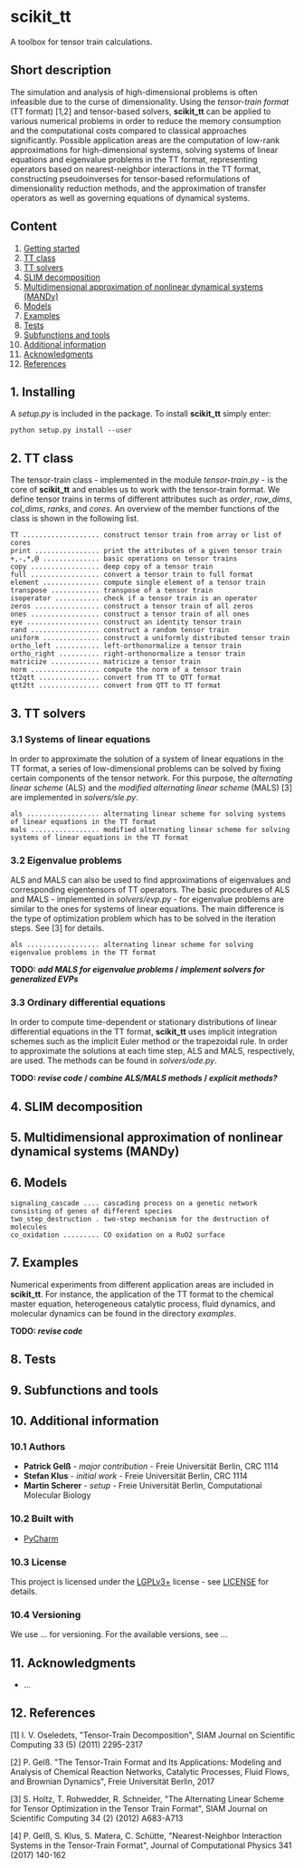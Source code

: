 # scikit_tt

A toolbox for tensor train calculations.

## Short description

The simulation and analysis of high-dimensional problems is often infeasible due to the curse of dimensionality. Using the *tensor-train format* (TT format) [1,2] and tensor-based solvers, **scikit_tt** can be applied to various numerical problems in order to reduce the memory consumption and the computational costs compared to classical approaches significantly. Possible application areas are the computation of low-rank approximations for high-dimensional systems, solving systems of linear equations and eigenvalue problems in the TT format, representing operators based on nearest-neighbor interactions in the TT format, constructing pseudoinverses for tensor-based reformulations of dimensionality reduction methods, and the approximation of transfer operators as well as governing equations of dynamical systems.

## Content

1. [Getting started](scikit_tt#1-getting-started)
2. [TT class](scikit_tt#2-tt-class) 
3. [TT solvers](scikit_tt#3-tt-solvers)
4. [SLIM decomposition](scikit_tt#4-slim-decomposition)
5. [Multidimensional approximation of nonlinear dynamical systems (MANDy)](scikit_tt#5-multidimensional-approximation-of-nonlinear-dynamical-systems-mandy)
6. [Models](scikit_tt#6-models)
7. [Examples](scikit_tt#7-examples)
8. [Tests](scikit_tt#8-tests)
9. [Subfunctions and tools](scikit_tt#9-subfunctions-and-tools)
10. [Additional information](scikit_tt#10-additional-information)
11. [Acknowledgments](scikit_tt#11-acknowledgements)
12. [References](scikit_tt#12-references)

## 1. Installing

A *setup.py* is included in the package. To install **scikit_tt** simply enter:

```
python setup.py install --user
```

## 2. TT class

The tensor-train class - implemented in the module *tensor-train.py* - is the core of **scikit_tt** and enables us to work with the tensor-train format. We define tensor trains in terms of different attributes such as *order*, *row_dims*, *col_dims*, *ranks*, and *cores*. An overview of the member functions of the class is shown in the following list.

```
TT ................... construct tensor train from array or list of cores
print ................ print the attributes of a given tensor train
+,-,*,@ .............. basic operations on tensor trains 
copy ................. deep copy of a tensor train
full ................. convert a tensor train to full format
element .............. compute single element of a tensor train
transpose ............ transpose of a tensor train
isoperator ........... check if a tensor train is an operator
zeros ................ construct a tensor train of all zeros
ones ................. construct a tensor train of all ones
eye .................. construct an identity tensor train
rand ................. construct a random tensor train
uniform .............. construct a uniformly distributed tensor train
ortho_left ........... left-orthonormalize a tensor train
ortho_right .......... right-orthonormalize a tensor train
matricize ............ matricize a tensor train
norm ................. compute the norm of a tensor train
tt2qtt ............... convert from TT to QTT format
qtt2tt ............... convert from QTT to TT format
```

## 3. TT solvers

### 3.1 Systems of linear equations

In order to approximate the solution of a system of linear equations in the TT format, a series of low-dimensional problems can be solved by fixing certain components of the tensor network. For this purpose, the *alternating linear scheme* (ALS) and the *modified alternating linear scheme* (MALS) [3] are implemented in *solvers/sle.py*.

```
als .................. alternating linear scheme for solving systems of linear equations in the TT format
mals ................. modified alternating linear scheme for solving systems of linear equations in the TT format
```

### 3.2 Eigenvalue problems

ALS and MALS can also be used to find approximations of eigenvalues and corresponding eigentensors of TT operators. The basic procedures of ALS and MALS - implemented in *solvers/evp.py* - for eigenvalue problems are similar to the ones for systems of linear equations. The main difference is the type of optimization problem which has to be solved in the iteration steps. See [3] for details. 

```
als .................. alternating linear scheme for solving eigenvalue problems in the TT format
```

**TODO: _add MALS for eigenvalue problems_ / _implement solvers for generalized EVPs_**

### 3.3 Ordinary differential equations

In order to compute time-dependent or stationary distributions of linear differential equations in the TT format, **scikit_tt** uses implicit integration schemes such as the implicit Euler method or the trapezoidal rule. In order to approximate the solutions at each time step, ALS and MALS, respectively, are used. The methods can be found in *solvers/ode.py*.

**TODO: _revise code_ / _combine ALS/MALS methods_ / _explicit methods?_**

## 4. SLIM decomposition

## 5. Multidimensional approximation of nonlinear dynamical systems (MANDy)

## 6. Models

```
signaling_cascade .... cascading process on a genetic network consisting of genes of different species
two_step_destruction . two-step mechanism for the destruction of molecules
co_oxidation ......... CO oxidation on a RuO2 surface
```

## 7. Examples

Numerical experiments from different application areas are included in **scikit_tt**. For instance, the application of the TT format to the chemical master equation, heterogeneous catalytic process, fluid dynamics, and molecular dynamics can be found in the directory *examples*.

**TODO: _revise code_**

## 8. Tests

## 9. Subfunctions and tools

## 10. Additional information

### 10.1 Authors 

* **Patrick Gelß** - _major contribution_ - Freie Universität Berlin, CRC 1114
* **Stefan Klus** - _initial work_ - Freie Universität Berlin, CRC 1114
* **Martin Scherer** - _setup_ - Freie Universität Berlin, Computational Molecular Biology

### 10.2 Built with

* [PyCharm](https://www.jetbrains.com/pycharm/)

### 10.3 License

This project is licensed under the [LGPLv3+](https://www.gnu.org/licenses/lgpl-3.0.en.html) license - see [LICENSE](LICENSE) for details.

### 10.4 Versioning

We use ... for versioning. For the available versions, see ...

## 11. Acknowledgments

* ...

## 12. References

[1] I. V. Oseledets, "Tensor-Train Decomposition", SIAM Journal on Scientific Computing 33 (5) (2011) 2295-2317

[2] P. Gelß. "The Tensor-Train Format and Its Applications: Modeling and Analysis of Chemical Reaction Networks, Catalytic Processes, Fluid Flows, and Brownian Dynamics", Freie Universität Berlin, 2017

[3] S. Holtz, T. Rohwedder, R. Schneider, "The Alternating Linear Scheme for Tensor Optimization in the Tensor Train Format", SIAM Journal on Scientific Computing 34 (2) (2012) A683-A713

[4] P. Gelß, S. Klus, S. Matera, C. Schütte, "Nearest-Neighbor Interaction Systems in the Tensor-Train Format", Journal of Computational Physics 341 (2017) 140-162
